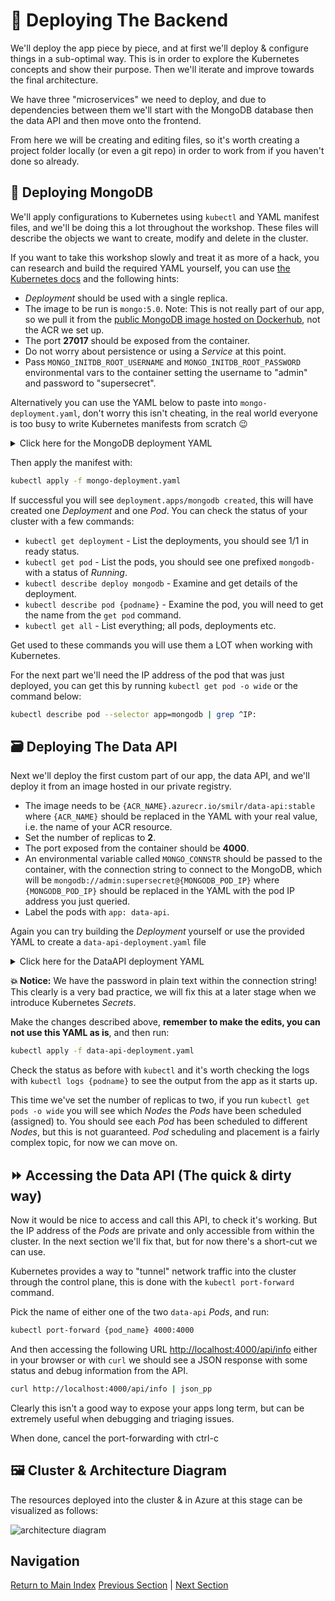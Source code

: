 # 🚀 Deploying The Backend

We'll deploy the app piece by piece, and at first we'll deploy & configure things in a sub-optimal way.
This is in order to explore the Kubernetes concepts and show their purpose. Then we'll iterate and
improve towards the final architecture.

We have three "microservices" we need to deploy, and due to dependencies between them we'll start with
the MongoDB database then the data API and then move onto the frontend.

From here we will be creating and editing files, so it's worth creating a project folder locally (or
even a git repo) in order to work from if you haven't done so already.

## 🍃 Deploying MongoDB

We'll apply configurations to Kubernetes using `kubectl` and YAML manifest files, and we'll be doing
this a lot throughout the workshop. These files will describe the objects we want to create, modify
and delete in the cluster.

If you want to take this workshop slowly and treat it as more of a hack, you can research and build
the required YAML yourself, you can use [the Kubernetes docs](https://kubernetes.io/docs/concepts/workloads/controllers/deployment/)
and the following hints:

- _Deployment_ should be used with a single replica.
- The image to be run is `mongo:5.0`. Note: This is not really part of our app, so we pull it from the
  [public MongoDB image hosted on Dockerhub](https://hub.docker.com/_/mongo), not the ACR we set up.
- The port **27017** should be exposed from the container.
- Do not worry about persistence or using a _Service_ at this point.
- Pass `MONGO_INITDB_ROOT_USERNAME` and `MONGO_INITDB_ROOT_PASSWORD` environmental vars to the container
  setting the username to "admin" and password to "supersecret".

Alternatively you can use the YAML below to paste into `mongo-deployment.yaml`, don't worry this isn't
cheating, in the real world everyone is too busy to write Kubernetes manifests from scratch 😉

<details markdown="1">
<summary>Click here for the MongoDB deployment YAML</summary>

```yaml
kind: Deployment
apiVersion: apps/v1

metadata:
  name: mongodb

spec:
  replicas: 1
  selector:
    matchLabels:
      app: mongodb
  template:
    metadata:
      labels:
        app: mongodb
    spec:
      containers:
        - name: mongodb-container

          image: mongo:5.0
          imagePullPolicy: Always

          ports:
            - containerPort: 27017

          env:
            - name: MONGO_INITDB_ROOT_USERNAME
              value: admin
            - name: MONGO_INITDB_ROOT_PASSWORD
              value: supersecret
```

</details>

Then apply the manifest with:

```bash
kubectl apply -f mongo-deployment.yaml
```

If successful you will see `deployment.apps/mongodb created`, this will have created one _Deployment_
and one _Pod_. You can check the status of your cluster with a few commands:

- `kubectl get deployment` - List the deployments, you should see 1/1 in ready status.
- `kubectl get pod` - List the pods, you should see one prefixed `mongodb-` with a status of _Running_.
- `kubectl describe deploy mongodb` - Examine and get details of the deployment.
- `kubectl describe pod {podname}` - Examine the pod, you will need to get the name from the `get pod`
  command.
- `kubectl get all` - List everything; all pods, deployments etc.

Get used to these commands you will use them a LOT when working with Kubernetes.

For the next part we'll need the IP address of the pod that was just deployed, you can get this by
running `kubectl get pod -o wide` or the command below:

```bash
kubectl describe pod --selector app=mongodb | grep ^IP:
```

## 🗃️ Deploying The Data API

Next we'll deploy the first custom part of our app, the data API, and we'll deploy it from an image
hosted in our private registry.

- The image needs to be `{ACR_NAME}.azurecr.io/smilr/data-api:stable` where `{ACR_NAME}` should be
  replaced in the YAML with your real value, i.e. the name of your ACR resource.
- Set the number of replicas to **2**.
- The port exposed from the container should be **4000**.
- An environmental variable called `MONGO_CONNSTR` should be passed to the container, with the connection
  string to connect to the MongoDB, which will be `mongodb://admin:supersecret@{MONGODB_POD_IP}` where
  `{MONGODB_POD_IP}` should be replaced in the YAML with the pod IP address you just queried.
- Label the pods with `app: data-api`.

Again you can try building the _Deployment_ yourself or use the provided YAML to create a `data-api-deployment.yaml` file

<details markdown="1">
<summary>Click here for the DataAPI deployment YAML</summary>

```yaml
kind: Deployment
apiVersion: apps/v1

metadata:
  name: data-api

spec:
  replicas: 2
  selector:
    matchLabels:
      app: data-api
  template:
    metadata:
      labels:
        app: data-api
    spec:
      containers:
        - name: data-api-container

          image: {ACR_NAME}.azurecr.io/smilr/data-api:stable
          imagePullPolicy: Always

          ports:
            - containerPort: 4000

          env:
            - name: MONGO_CONNSTR
              value: mongodb://admin:supersecret@{MONGODB_POD_IP}
```

</details>

**💥 Notice:** We have the password in plain text within the connection string! This clearly is a very
bad practice, we will fix this at a later stage when we introduce Kubernetes _Secrets_.

Make the changes described above, **remember to make the edits, you can not use this YAML as is**,
and then run:

```bash
kubectl apply -f data-api-deployment.yaml
```

Check the status as before with `kubectl` and it's worth checking the logs with `kubectl logs {podname}`
to see the output from the app as it starts up.

This time we've set the number of replicas to two, if you run `kubectl get pods -o wide` you will see
which _Nodes_ the _Pods_ have been scheduled (assigned) to. You should see each _Pod_ has been scheduled
to different _Nodes_, but this is not guaranteed. _Pod_ scheduling and placement is a fairly complex
topic, for now we can move on.

## ⏩ Accessing the Data API (The quick & dirty way)

Now it would be nice to access and call this API, to check it's working. But the IP address of the
_Pods_ are private and only accessible from within the cluster. In the next section we'll fix that,
but for now there's a short-cut we can use.

Kubernetes provides a way to "tunnel" network traffic into the cluster through the control plane,
this is done with the `kubectl port-forward` command.

Pick the name of either one of the two `data-api` _Pods_, and run:

```bash
kubectl port-forward {pod_name} 4000:4000
```

And then accessing the following URL [http://localhost:4000/api/info](http://localhost:4000/api/info)
either in your browser or with `curl` we should see a JSON response with some status and debug
information from the API.

```sh
curl http://localhost:4000/api/info | json_pp
```

Clearly this isn't a good way to expose your apps long term, but can be extremely useful when debugging
and triaging issues.

When done, cancel the port-forwarding with ctrl-c

## 🖼️ Cluster & Architecture Diagram

The resources deployed into the cluster & in Azure at this stage can be visualized as follows:

![architecture diagram](./diagram.png)

## Navigation

[Return to Main Index](../readme.md)
[Previous Section](../03-the-application/readme.md) | [Next Section](../05-network-basics/readme.md)
